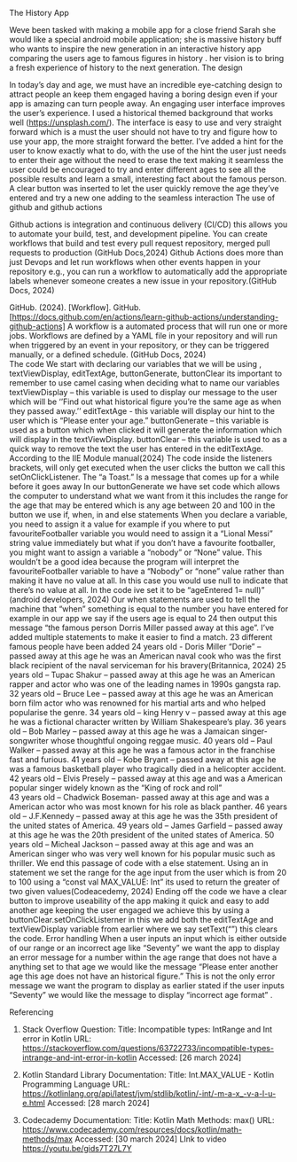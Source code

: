 
The History App 

Weve been tasked with making a mobile app for a close friend Sarah she would like a special android mobile application; she is massive history buff who wants to inspire the new generation in an interactive history app comparing the users age to famous figures in history . her vision is to bring a fresh experience of history to the next generation. 
The design 

In today’s day and age, we must have an incredible eye-catching design to attract people an keep them engaged having a boring design even if your app is amazing can turn people away. An engaging user interface improves the user’s experience. I used a historical themed background that works well (https://unsplash.com/). The interface is easy to use and very straight forward which is a must the user should not have to try and figure how to use your app, the more straight forward the better. I’ve added a hint for the user to know exactly what to do, with the use of the hint the user just needs to enter their age without the need to erase the text making it seamless the user could be encouraged to try and enter different ages to see all the possible results and learn a small, interesting fact about the famous person. A clear button was inserted to let the user quickly remove the age they’ve entered and try a new one adding to the seamless interaction
The use of github and github actions 
 
Github actions is integration and continuous delivery (CI/CD) this allows you to automate your build, test, and development pipeline. You can create workflows that build  and test every pull request repository, merged pull requests to production (GitHub Docs,2024)
Github Actions does more than just Devops and let run workflows when other events happen in your repository e.g., you can run a workflow to automatically add the appropriate labels whenever someone creates a new issue in your repository.(GitHub Docs, 2024)  

 
GitHub. (2024). [Workflow]. GitHub. [https://docs.github.com/en/actions/learn-github-actions/understanding-github-actions]
A workflow is a automated process that will run one or more jobs. Workflows are defined by a YAML file in your repository and will run when triggered by an event in your repository, or they can be triggered manually, or a defined schedule. (GitHub Docs, 2024)  
The code 
We start with declaring our variables that we will be using , textViewDisplay, editTextAge, buttonGenerate, buttonClear its important to remember to use camel casing when deciding what to name our variables 
textViewDisplay – this variable is used to display our message to the user which will be ‘’Find out what historical figure you’re the same age as when they passed away.’’
editTextAge - this variable will display our hint to the user which is “Please enter your age.”
buttonGenerate – this variable is used as a button which when clicked it will generate the information which will display in the textViewDisplay. 
buttonClear – this variable is used to as a quick way to remove the text the user has entered in the editTextAge.
According to the IIE Module manual(2024) The code inside the listeners brackets, will only get executed when the user clicks the button we call this setOnClickListener. The “a Toast.” Is a message that comes up for a while before it goes away
In our buttonGenerate we have set code which allows the computer to understand what we want from it this includes the range for the age that may be entered which is any age between 20 and 100 in the button we use if, when, in and else statements 
When you declare a variable, you need to assign it a value for example if you where to put favouriteFootballer variable you would need to assign it a “Lional Messi” string value immediately but what if you don’t have a favourite footballer, you might want to assign a variable a “nobody” or “None” value. This wouldn’t be a good idea because the program will interpret the favouriteFootballer variable to have a “Nobody” or “none” value rather than making it have no value at all. In this case you would use null to indicate that there’s no value at all. In the code ive set it to be “ageEntered 1= null)” (android developers, 2024) 
Our when statements are used to tell the machine that “when” something is equal to the number you have entered for example in our app we say if the users age is equal to 24 then output this message “the famous person Dorris Miller passed away at this age”.
I’ve added multiple statements to make it easier to find a match. 23 different famous people have been added 
24 years old - Doris Miller “Dorie” – passed away at this age he was an American naval cook who was the first black recipient of the naval serviceman for his bravery(Britannica, 2024)
25 years old – Tupac Shakur – passed away at this age he was an American rapper and actor who was one of the leading names in 1990s gangsta rap.
32 years old – Bruce Lee – passed away at this age he was an American born film actor who was renowned for his martial arts and who helped popularise the genre.
34 years old – king Henry v – passed away at this age he was a fictional character written by William Shakespeare’s play.
36 years old – Bob Marley – passed away at this age he was a Jamaican singer-songwriter whose thoughtful ongoing reggae music.
40 years old – Paul Walker – passed away at this age he was a famous actor in the franchise fast and furious.
41 years old – Kobe Bryant – passed away at this age he was a famous basketball player who tragically died in a helicopter accident.
42 years old – Elvis Presely – passed away at this age and was a American popular singer widely known as the “King of rock and roll”     
43 years old – Chadwick Boseman- passed away at this age and was a American actor who was most known for his role as black panther.
46 years old – J.F.Kennedy – passed away at this age he was the 35th president of the united states of America.
49 years old – James Garfield – passed away at this age he was the 20th president of the united states of America.
50 years old – Micheal Jackson – passed away at this age and was an American singer who was very well known for his popular music such as thriller.
We end this passage of code with  a else statement. 
Using an in statement we set the range for the age input from the user which is from 20 to 100 using a “const val MAX_VALUE: Int” its used to return the greater of two given values(Codeacedemy, 2024) 
Ending off the code we have a clear button to improve useability of the app making it quick and easy to add another age keeping the user engaged we achieve this by using a buttonClear.setOnClickListerner in this we add both the editTextAge and textViewDisplay variable from earlier where we say setText(“”) this clears the code.
Error handling 
When a user inputs an input which is either outside of our range or an incorrect age like “Seventy” we want the app to display an error message for a number within the age range that does not have a anything set to that age we would like the message “Please enter  another age this age does not have an historical figure.” This is not the only error message we want the program to display as earlier stated if the user inputs “Seventy” we would like the message to display “incorrect age format” .

Referencing
1.	Stack Overflow Question: Title: Incompatible types: IntRange and Int error in Kotlin URL: https://stackoverflow.com/questions/63722733/incompatible-types-intrange-and-int-error-in-kotlin Accessed: [26 march 2024]

2.	Kotlin Standard Library Documentation: Title: Int.MAX_VALUE - Kotlin Programming Language URL: https://kotlinlang.org/api/latest/jvm/stdlib/kotlin/-int/-m-a-x_-v-a-l-u-e.html Accessed: [28 march 2024]


3.	Codecademy Documentation: Title: Kotlin Math Methods: max() URL: https://www.codecademy.com/resources/docs/kotlin/math-methods/max Accessed: [30 march 2024]
LInk to video
https://youtu.be/gids7T27L7Y 
<!---
MustafaaSchmidt/MustafaaSchmidt is a ✨ special ✨ repository because its `README.md` (this file) appears on your GitHub profile.
You can click the Preview link to take a look at your changes.
--->
